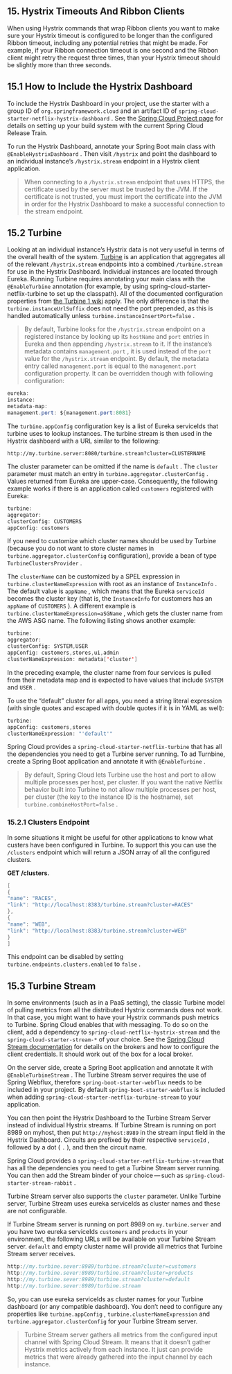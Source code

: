 ## 15. Hystrix Timeouts And Ribbon Clients

When using Hystrix commands that wrap Ribbon clients you want to make sure your Hystrix timeout is configured to be longer than the configured Ribbon timeout, including any potential retries that might be made. For example, if your Ribbon connection timeout is one second and the Ribbon client might retry the request three times, than your Hystrix timeout should be slightly more than three seconds.

## 15.1 How to Include the Hystrix Dashboard

To include the Hystrix Dashboard in your project, use the starter with a group ID of  `org.springframework.cloud`  and an artifact ID of  `spring-cloud-starter-netflix-hystrix-dashboard` . See the [Spring Cloud Project page](https://projects.spring.io/spring-cloud/) for details on setting up your build system with the current Spring Cloud Release Train.

To run the Hystrix Dashboard, annotate your Spring Boot main class with  `@EnableHystrixDashboard` . Then visit  `/hystrix`  and point the dashboard to an individual instance’s  `/hystrix.stream`  endpoint in a Hystrix client application.

> When connecting to a  `/hystrix.stream`  endpoint that uses HTTPS, the certificate used by the server must be trusted by the JVM. If the certificate is not trusted, you must import the certificate into the JVM in order for the Hystrix Dashboard to make a successful connection to the stream endpoint.

## 15.2 Turbine

Looking at an individual instance’s Hystrix data is not very useful in terms of the overall health of the system. [Turbine](https://github.com/Netflix/Turbine) is an application that aggregates all of the relevant  `/hystrix.stream`  endpoints into a combined  `/turbine.stream`  for use in the Hystrix Dashboard. Individual instances are located through Eureka. Running Turbine requires annotating your main class with the  `@EnableTurbine`  annotation (for example, by using spring-cloud-starter-netflix-turbine to set up the classpath). All of the documented configuration properties from [the Turbine 1 wiki](https://github.com/Netflix/Turbine/wiki/Configuration-(1.x)) apply. The only difference is that the  `turbine.instanceUrlSuffix`  does not need the port prepended, as this is handled automatically unless  `turbine.instanceInsertPort=false` .

> By default, Turbine looks for the  `/hystrix.stream`  endpoint on a registered instance by looking up its  `hostName`  and  `port`  entries in Eureka and then appending  `/hystrix.stream`  to it. If the instance’s metadata contains  `management.port` , it is used instead of the  `port`  value for the  `/hystrix.stream`  endpoint. By default, the metadata entry called  `management.port`  is equal to the  `management.port`  configuration property. It can be overridden though with following configuration:

```java
eureka:
instance:
metadata-map:
management.port: ${management.port:8081}
```

The  `turbine.appConfig`  configuration key is a list of Eureka serviceIds that turbine uses to lookup instances. The turbine stream is then used in the Hystrix dashboard with a URL similar to the following:

`http://my.turbine.server:8080/turbine.stream?cluster=CLUSTERNAME` 

The cluster parameter can be omitted if the name is  `default` . The  `cluster`  parameter must match an entry in  `turbine.aggregator.clusterConfig` . Values returned from Eureka are upper-case. Consequently, the following example works if there is an application called  `customers`  registered with Eureka:

```java
turbine:
aggregator:
clusterConfig: CUSTOMERS
appConfig: customers
```

If you need to customize which cluster names should be used by Turbine (because you do not want to store cluster names in  `turbine.aggregator.clusterConfig`  configuration), provide a bean of type  `TurbineClustersProvider` .

The  `clusterName`  can be customized by a SPEL expression in  `turbine.clusterNameExpression`  with root as an instance of  `InstanceInfo` . The default value is  `appName` , which means that the Eureka  `serviceId`  becomes the cluster key (that is, the  `InstanceInfo`  for customers has an  `appName`  of  `CUSTOMERS` ). A different example is  `turbine.clusterNameExpression=aSGName` , which gets the cluster name from the AWS ASG name. The following listing shows another example:

```java
turbine:
aggregator:
clusterConfig: SYSTEM,USER
appConfig: customers,stores,ui,admin
clusterNameExpression: metadata['cluster']
```

In the preceding example, the cluster name from four services is pulled from their metadata map and is expected to have values that include  `SYSTEM`  and  `USER` .

To use the “default” cluster for all apps, you need a string literal expression (with single quotes and escaped with double quotes if it is in YAML as well):

```java
turbine:
appConfig: customers,stores
clusterNameExpression: "'default'"
```

Spring Cloud provides a  `spring-cloud-starter-netflix-turbine`  that has all the dependencies you need to get a Turbine server running. To ad Turnbine, create a Spring Boot application and annotate it with  `@EnableTurbine` .

> By default, Spring Cloud lets Turbine use the host and port to allow multiple processes per host, per cluster. If you want the native Netflix behavior built into Turbine to not allow multiple processes per host, per cluster (the key to the instance ID is the hostname), set  `turbine.combineHostPort=false` .

### 15.2.1 Clusters Endpoint

In some situations it might be useful for other applications to know what custers have been configured in Turbine. To support this you can use the  `/clusters`  endpoint which will return a JSON array of all the configured clusters.

**GET /clusters.**  

```java
[
{
"name": "RACES",
"link": "http://localhost:8383/turbine.stream?cluster=RACES"
},
{
"name": "WEB",
"link": "http://localhost:8383/turbine.stream?cluster=WEB"
}
]
```

This endpoint can be disabled by setting  `turbine.endpoints.clusters.enabled`  to  `false` .

## 15.3 Turbine Stream

In some environments (such as in a PaaS setting), the classic Turbine model of pulling metrics from all the distributed Hystrix commands does not work. In that case, you might want to have your Hystrix commands push metrics to Turbine. Spring Cloud enables that with messaging. To do so on the client, add a dependency to  `spring-cloud-netflix-hystrix-stream`  and the  `spring-cloud-starter-stream-*`  of your choice. See the [Spring Cloud Stream documentation](https://docs.spring.io/spring-cloud-stream/docs/current/reference/htmlsingle/) for details on the brokers and how to configure the client credentials. It should work out of the box for a local broker.

On the server side, create a Spring Boot application and annotate it with  `@EnableTurbineStream` . The Turbine Stream server requires the use of Spring Webflux, therefore  `spring-boot-starter-webflux`  needs to be included in your project. By default  `spring-boot-starter-webflux`  is included when adding  `spring-cloud-starter-netflix-turbine-stream`  to your application.

You can then point the Hystrix Dashboard to the Turbine Stream Server instead of individual Hystrix streams. If Turbine Stream is running on port 8989 on myhost, then put  `http://myhost:8989`  in the stream input field in the Hystrix Dashboard. Circuits are prefixed by their respective  `serviceId` , followed by a dot ( `.` ), and then the circuit name.

Spring Cloud provides a  `spring-cloud-starter-netflix-turbine-stream`  that has all the dependencies you need to get a Turbine Stream server running. You can then add the Stream binder of your choice — such as  `spring-cloud-starter-stream-rabbit` .

Turbine Stream server also supports the  `cluster`  parameter. Unlike Turbine server, Turbine Stream uses eureka serviceIds as cluster names and these are not configurable.

If Turbine Stream server is running on port 8989 on  `my.turbine.server`  and you have two eureka serviceIds  `customers`  and  `products`  in your environment, the following URLs will be available on your Turbine Stream server.  `default`  and empty cluster name will provide all metrics that Turbine Stream server receives.

```java
http://my.turbine.sever:8989/turbine.stream?cluster=customers
http://my.turbine.sever:8989/turbine.stream?cluster=products
http://my.turbine.sever:8989/turbine.stream?cluster=default
http://my.turbine.sever:8989/turbine.stream
```

So, you can use eureka serviceIds as cluster names for your Turbine dashboard (or any compatible dashboard). You don’t need to configure any properties like  `turbine.appConfig` ,  `turbine.clusterNameExpression`  and  `turbine.aggregator.clusterConfig`  for your Turbine Stream server.

> Turbine Stream server gathers all metrics from the configured input channel with Spring Cloud Stream. It means that it doesn’t gather Hystrix metrics actively from each instance. It just can provide metrics that were already gathered into the input channel by each instance.

